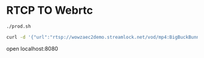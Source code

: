 # RTCP TO Webrtc


```bash
./prod.sh
```

```bash
curl -d '{"url":"rtsp://wowzaec2demo.streamlock.net/vod/mp4:BigBuckBunny_115k.mp4", "token":"123888"}' -H "Content-Type: application/json" -X POST http://localhost:8080/api/add_source
```

open localhost:8080
